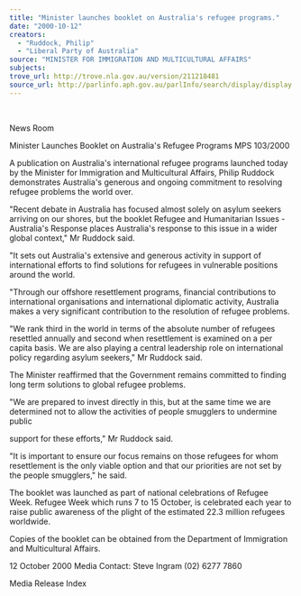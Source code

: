```yaml
---
title: "Minister launches booklet on Australia's refugee programs."
date: "2000-10-12"
creators:
  - "Ruddock, Philip"
  - "Liberal Party of Australia"
source: "MINISTER FOR IMMIGRATION AND MULTICULTURAL AFFAIRS"
subjects:
trove_url: http://trove.nla.gov.au/version/211218481
source_url: http://parlinfo.aph.gov.au/parlInfo/search/display/display.w3p;query=Id%3A%22media/pressrel/NUN26%22
---
```


  

 News Room

 Minister Launches Booklet on Australia's Refugee Programs MPS 103/2000

 A publication on Australia's international refugee programs launched today by the Minister for Immigration and Multicultural Affairs, Philip Ruddock demonstrates Australia's generous and ongoing commitment to resolving refugee problems the world over.

 "Recent debate in Australia has focused almost solely on asylum seekers arriving on our shores, but the booklet Refugee and Humanitarian Issues -Australia's Response places Australia's response to this issue in a wider global context," Mr Ruddock said.

 "It sets out Australia's extensive and generous activity in support of international efforts to find solutions for refugees in vulnerable positions around the world.

 "Through our offshore resettlement programs, financial contributions to international organisations and international diplomatic activity, Australia makes a very significant contribution to the resolution of refugee problems.

 "We rank third in the world in terms of the absolute number of refugees resettled annually and second when resettlement is examined on a per capita basis. We are also playing a central leadership role on international policy regarding asylum seekers," Mr Ruddock said.

 The Minister reaffirmed that the Government remains committed to finding long term solutions to global refugee problems.

 "We are prepared to invest directly in this, but at the same time we are determined not to allow the activities of people smugglers to undermine public

 support for these efforts," Mr Ruddock said.

 "It is important to ensure our focus remains on those refugees for whom resettlement is the only viable option and that our priorities are not set by the people smugglers," he said.

 The booklet was launched as part of national celebrations of Refugee Week. Refugee Week which runs 7 to 15 October, is celebrated each year to raise public awareness of the plight of the estimated 22.3 million refugees worldwide.

 Copies of the booklet can be obtained from the Department of Immigration and Multicultural Affairs.

 12 October 2000 Media Contact: Steve Ingram (02) 6277 7860

 Media Release Index

  


